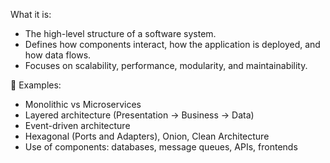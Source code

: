 What it is:

- The high-level structure of a software system.
- Defines how components interact, how the application is deployed, and how data flows.
- Focuses on scalability, performance, modularity, and maintainability.

📌 Examples:

- Monolithic vs Microservices
- Layered architecture (Presentation → Business → Data)
- Event-driven architecture
- Hexagonal (Ports and Adapters), Onion, Clean Architecture
- Use of components: databases, message queues, APIs, frontends